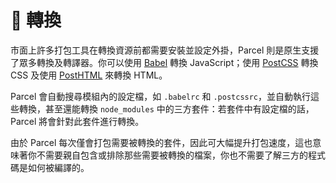 # 🐠 轉換

市面上許多打包工具在轉換資源前都需要安裝並設定外掛，Parcel 則是原生支援了眾多轉換及轉譯器。你可以使用 [Babel](https://babeljs.io) 轉換 JavaScript；使用 [PostCSS](http://postcss.org) 轉換 CSS 及使用 [PostHTML](https://github.com/posthtml/posthtml) 來轉換 HTML。

Parcel 會自動搜尋模組內的設定檔，如 `.babelrc` 和 `.postcssrc`，並自動執行這些轉換，甚至還能轉換 `node_modules` 中的三方套件：若套件中有設定檔的話，Parcel 將會針對此套件進行轉換。

由於 Parcel 每次僅會打包需要被轉換的套件，因此可大幅提升打包速度，這也意味著你不需要親自包含或排除那些需要被轉換的檔案，你也不需要了解三方的程式碼是如何被編譯的。
